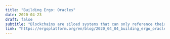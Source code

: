 ```yaml
---
title: "Building Ergo: Oracles"
date: 2020-04-23
draft: false
subtitle: "Blockchains are siloed systems that can only reference their own data, established by consensus. Oracles are the solution to the problem of working with external information, which is vital for many everyday use cases."
link: "https://ergoplatform.org/en/blog/2020_04_04_building_ergo_oracles/"
---
```

